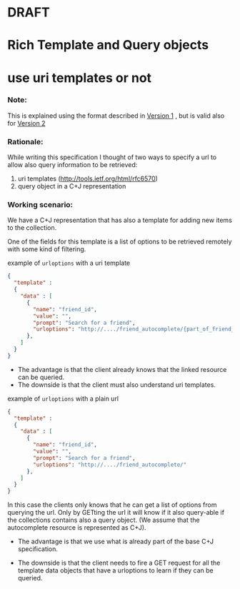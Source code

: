 # DRAFT
# Rich Template and Query objects
# use uri templates or not

### Note:

This is explained using the format described in [Version
1](rich-template-query-alt1.md) , but is valid also for [Version
2](rich-template-query-alt2.md)

### Rationale:
While writing this specification I thought of two ways to specify a url to allow also query information to be retrieved:

1. uri templates (http://tools.ietf.org/html/rfc6570)
2. query object in a C+J representation

### Working scenario:

We have a C+J representation that has also a template for adding new items to the collection.

One of the fields for this template is a list of options to be retrieved remotely with some kind of filtering.

example of <code>urloptions</code> with a uri template

```json
{
  "template" :
  {
    "data" : [
      {
        "name": "friend_id",
        "value": "",
        "prompt": "Search for a friend",
        "urloptions": "http://..../friend_autocomplete/{part_of_friend_name}"
      },
    ]
  }
}
```

* The advantage is that the client already knows that the linked resource can
be queried.
* The downside is that the client must also understand uri templates.

example of <code>urloptions</code> with a plain url

```json
{
  "template" :
  {
    "data" : [
      {
        "name": "friend_id",
        "value": "",
        "prompt": "Search for a friend",
        "urloptions": "http://..../friend_autocomplete/"
      },
    ]
  }
}
```

In this case the clients only knows that he can get a list of options from
querying the url. Only by GETting the url it will know if it also query-able
if the collections contains also a query object. (We assume that the
autocomplete resource is represented as C+J).

* The advantage is that we use what is already part of the base C+J
specification.

* The downside is that the client needs to fire a GET request for all the
template data objects that have a urloptions to learn if they can be queried.
